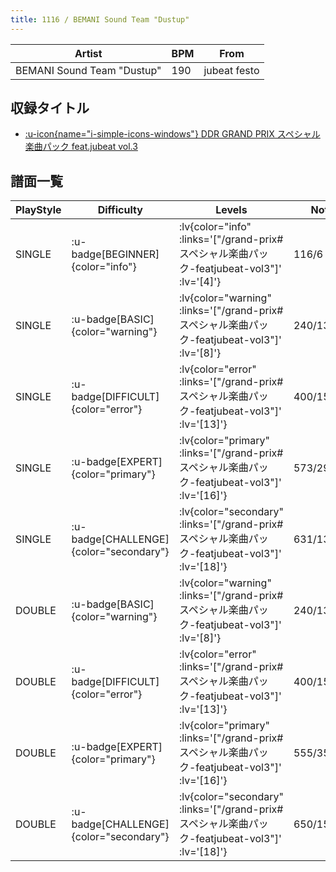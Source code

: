 ```yaml
---
title: 1116 / BEMANI Sound Team "Dustup"
---
```


|Artist|BPM|From|
|------|---|----|
|BEMANI Sound Team "Dustup"|190|jubeat festo|

## 収録タイトル

- [ :u-icon{name="i-simple-icons-windows"} DDR GRAND PRIX スペシャル楽曲パック feat.jubeat vol.3](/grand-prix#スペシャル楽曲パック-featjubeat-vol3)

## 譜面一覧

|PlayStyle|Difficulty|Levels|Notes|Movie|
|---------|----------|------|-----|-----|
|SINGLE| :u-badge[BEGINNER]{color="info"} | :lv{color="info" :links='["/grand-prix#スペシャル楽曲パック-featjubeat-vol3"]' :lv='[4]'} |116/6||
|SINGLE| :u-badge[BASIC]{color="warning"} | :lv{color="warning" :links='["/grand-prix#スペシャル楽曲パック-featjubeat-vol3"]' :lv='[8]'} |240/13||
|SINGLE| :u-badge[DIFFICULT]{color="error"} | :lv{color="error" :links='["/grand-prix#スペシャル楽曲パック-featjubeat-vol3"]' :lv='[13]'} |400/15||
|SINGLE| :u-badge[EXPERT]{color="primary"} | :lv{color="primary" :links='["/grand-prix#スペシャル楽曲パック-featjubeat-vol3"]' :lv='[16]'} |573/29||
|SINGLE| :u-badge[CHALLENGE]{color="secondary"} | :lv{color="secondary" :links='["/grand-prix#スペシャル楽曲パック-featjubeat-vol3"]' :lv='[18]'} |631/13(71)||
|DOUBLE| :u-badge[BASIC]{color="warning"} | :lv{color="warning" :links='["/grand-prix#スペシャル楽曲パック-featjubeat-vol3"]' :lv='[8]'} |240/13||
|DOUBLE| :u-badge[DIFFICULT]{color="error"} | :lv{color="error" :links='["/grand-prix#スペシャル楽曲パック-featjubeat-vol3"]' :lv='[13]'} |400/15||
|DOUBLE| :u-badge[EXPERT]{color="primary"} | :lv{color="primary" :links='["/grand-prix#スペシャル楽曲パック-featjubeat-vol3"]' :lv='[16]'} |555/35||
|DOUBLE| :u-badge[CHALLENGE]{color="secondary"} | :lv{color="secondary" :links='["/grand-prix#スペシャル楽曲パック-featjubeat-vol3"]' :lv='[18]'} |650/15(136)||
